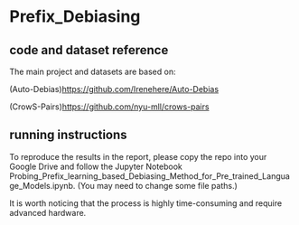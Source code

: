 # Prefix_Debiasing

## code and dataset reference

The main project and datasets are based on: 

(Auto-Debias)https://github.com/Irenehere/Auto-Debias

(CrowS-Pairs)https://github.com/nyu-mll/crows-pairs

## running instructions

To reproduce the results in the report, please copy the repo into your Google Drive and follow the Jupyter Notebook Probing_Prefix_learning_based_Debiasing_Method_for_Pre_trained_Language_Models.ipynb. (You may need to change some file paths.)

It is worth noticing that the process is highly time-consuming and require advanced hardware.
